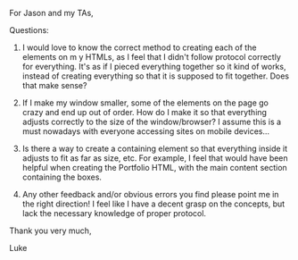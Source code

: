 For Jason and my TAs,

Questions:

1. I would love to know the correct method to creating each of the elements on m y HTMLs, as I feel that I didn't follow protocol correctly for everything. It's as if I pieced everything together so it kind of works, instead of creating everything so that it is supposed to fit together. Does that make sense? 

2. If I make my window smaller, some of the elements on the page go crazy and end up out of order. How do I make it so that everything adjusts correctly to the size of the window/browser? I assume this is a must nowadays with everyone accessing sites on mobile devices...

3. Is there a way to create a containing element so that everything inside it adjusts to fit as far as size, etc. For example, I feel that would have been helpful when creating the Portfolio HTML, with the main content section containing the boxes. 

4. Any other feedback and/or obvious errors you find please point me in the right direction! I feel like I have a decent grasp on the concepts, but lack the necessary knowledge of proper protocol. 

Thank you very much,

Luke